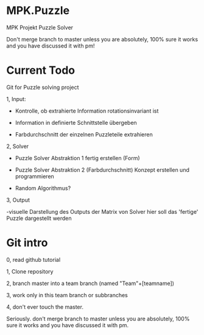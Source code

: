 # MPK.Puzzle
MPK Projekt Puzzle Solver

Don't merge branch to master unless you are absolutely, 100% sure it works and you have discussed it with pm!


# Current Todo
Git for Puzzle solving project

1, Input:

- Kontrolle, ob extrahierte Information rotationsinvariant ist

- Information in definierte Schnittstelle übergeben

- Farbdurchschnitt der einzelnen Puzzleteile extrahieren

2, Solver

- Puzzle Solver Abstraktion 1 fertig erstellen (Form)

- Puzzle Solver Abstraktion 2 (Farbdurchschnitt) Konzept erstellen und programmieren

- Random Algorithmus?

3, Output

-visuelle Darstellung des Outputs der Matrix von Solver
	hier soll das 'fertige' Puzzle dargestellt werden

# Git intro
0, read github tutorial

1, Clone repository

2, branch master into a team branch (named "Team"+[teamname])

3, work only in this team branch or subbranches

4, don't ever touch the master.

Seriously. don't merge branch to master unless you are absolutely, 100% sure it works and you have discussed it with pm.


